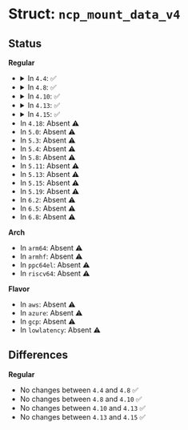 # Struct: <code>ncp_mount_data_v4</code>

## Status
<b>Regular</b>
<ul>
<li>
<details>
<summary>In <code>4.4</code>: ✅</summary>

```c
struct ncp_mount_data_v4 {
    int version;
    long unsigned int flags;
    long unsigned int mounted_uid;
    long int wdog_pid;
    unsigned int ncp_fd;
    unsigned int time_out;
    unsigned int retry_count;
    long unsigned int uid;
    long unsigned int gid;
    long unsigned int file_mode;
    long unsigned int dir_mode;
};
```
</details>
</li>
<li>
<details>
<summary>In <code>4.8</code>: ✅</summary>

```c
struct ncp_mount_data_v4 {
    int version;
    long unsigned int flags;
    long unsigned int mounted_uid;
    long int wdog_pid;
    unsigned int ncp_fd;
    unsigned int time_out;
    unsigned int retry_count;
    long unsigned int uid;
    long unsigned int gid;
    long unsigned int file_mode;
    long unsigned int dir_mode;
};
```
</details>
</li>
<li>
<details>
<summary>In <code>4.10</code>: ✅</summary>

```c
struct ncp_mount_data_v4 {
    int version;
    long unsigned int flags;
    long unsigned int mounted_uid;
    long int wdog_pid;
    unsigned int ncp_fd;
    unsigned int time_out;
    unsigned int retry_count;
    long unsigned int uid;
    long unsigned int gid;
    long unsigned int file_mode;
    long unsigned int dir_mode;
};
```
</details>
</li>
<li>
<details>
<summary>In <code>4.13</code>: ✅</summary>

```c
struct ncp_mount_data_v4 {
    int version;
    long unsigned int flags;
    long unsigned int mounted_uid;
    long int wdog_pid;
    unsigned int ncp_fd;
    unsigned int time_out;
    unsigned int retry_count;
    long unsigned int uid;
    long unsigned int gid;
    long unsigned int file_mode;
    long unsigned int dir_mode;
};
```
</details>
</li>
<li>
<details>
<summary>In <code>4.15</code>: ✅</summary>

```c
struct ncp_mount_data_v4 {
    int version;
    long unsigned int flags;
    long unsigned int mounted_uid;
    long int wdog_pid;
    unsigned int ncp_fd;
    unsigned int time_out;
    unsigned int retry_count;
    long unsigned int uid;
    long unsigned int gid;
    long unsigned int file_mode;
    long unsigned int dir_mode;
};
```
</details>
</li>
<li>
In <code>4.18</code>: Absent ⚠️
</li>
<li>
In <code>5.0</code>: Absent ⚠️
</li>
<li>
In <code>5.3</code>: Absent ⚠️
</li>
<li>
In <code>5.4</code>: Absent ⚠️
</li>
<li>
In <code>5.8</code>: Absent ⚠️
</li>
<li>
In <code>5.11</code>: Absent ⚠️
</li>
<li>
In <code>5.13</code>: Absent ⚠️
</li>
<li>
In <code>5.15</code>: Absent ⚠️
</li>
<li>
In <code>5.19</code>: Absent ⚠️
</li>
<li>
In <code>6.2</code>: Absent ⚠️
</li>
<li>
In <code>6.5</code>: Absent ⚠️
</li>
<li>
In <code>6.8</code>: Absent ⚠️
</li>
</ul>
<b>Arch</b>
<ul>
<li>
In <code>arm64</code>: Absent ⚠️
</li>
<li>
In <code>armhf</code>: Absent ⚠️
</li>
<li>
In <code>ppc64el</code>: Absent ⚠️
</li>
<li>
In <code>riscv64</code>: Absent ⚠️
</li>
</ul>
<b>Flavor</b>
<ul>
<li>
In <code>aws</code>: Absent ⚠️
</li>
<li>
In <code>azure</code>: Absent ⚠️
</li>
<li>
In <code>gcp</code>: Absent ⚠️
</li>
<li>
In <code>lowlatency</code>: Absent ⚠️
</li>
</ul>

## Differences
<b>Regular</b>
<ul>
<li>
No changes between <code>4.4</code> and <code>4.8</code> ✅
</li>
<li>
No changes between <code>4.8</code> and <code>4.10</code> ✅
</li>
<li>
No changes between <code>4.10</code> and <code>4.13</code> ✅
</li>
<li>
No changes between <code>4.13</code> and <code>4.15</code> ✅
</li>
</ul>
